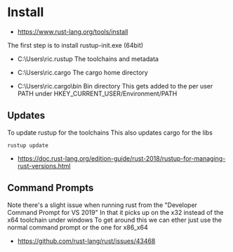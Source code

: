 # Install

  * https://www.rust-lang.org/tools/install

The first step is to install rustup-init.exe (64bit)

  * C:\Users\ric\.rustup
    The toolchains and metadata

  * C:\Users\ric\.cargo
    The cargo home directory 

  * C:\Users\ric\.cargo\bin
    Bin directory
    This gets added to the per user PATH under HKEY_CURRENT_USER/Environment/PATH

## Updates

To update rustup for the toolchains
This also updates cargo for the libs
```
rustup update
```

  * https://doc.rust-lang.org/edition-guide/rust-2018/rustup-for-managing-rust-versions.html


## Command Prompts

Note there's a slight issue when running rust from the "Developer Command Prompt for VS 2019"
In that it picks up on the x32 instead of the x64 toolchain under windows
To get around this we can ether just use the normal command prompt or the one for x86_x64

  * https://github.com/rust-lang/rust/issues/43468
